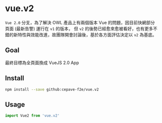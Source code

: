 # vue.v2

`Vue 2.0` 分支，為了解決 OWL 產品上有兩個版本 Vue 的問題，因目前快網部分頁面 (最新告警) 運行在 `v1` 的版本，
但 `v2` 的後勢已經愈來愈被看好，也有更多不錯的新特性與效能改進，故團隊開會討論後，基於各方面評估決定以 `v2` 為基底。

## Goal
最終目標為全頁面換成 VueJS 2.0 App

## Install

```sh
npm install --save github:cepave-f2e/vue.v2
```


## Usage

```js
import Vue2 from 'vue.v2'
```

